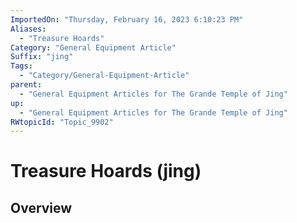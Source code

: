 ```yaml
---
ImportedOn: "Thursday, February 16, 2023 6:10:23 PM"
Aliases:
  - "Treasure Hoards"
Category: "General Equipment Article"
Suffix: "jing"
Tags:
  - "Category/General-Equipment-Article"
parent:
  - "General Equipment Articles for The Grande Temple of Jing"
up:
  - "General Equipment Articles for The Grande Temple of Jing"
RWtopicId: "Topic_9902"
---
```

# Treasure Hoards (jing)
## Overview
